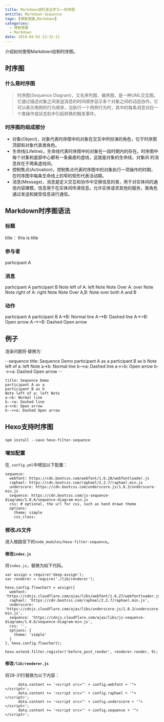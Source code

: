 ```yaml
---
title: Markdown进阶语法学习——时序图
entitle: Markdown-Sequence
tags: [博客搭建,Markdown]
categories:
  - 博客搭建
  - Markdown
date: 2019-04-03 22:32:11
---
```


介绍如何使用Markdown绘制时序图。

<!--more-->

## 时序图

### 什么是时序图

>时序图(Sequence Diagram)，又名序列图、循序图，是一种UML交互图。它通过描述对象之间发送消息的时间顺序显示多个对象之间的动态协作。它可以表示用例的行为顺序，当执行一个用例行为时，其中的每条消息对应一个类操作或状态机中引起转换的触发事件。


### 时序图的组成部分

* 对象(Object)，对象代表时序图中的对象在交互中所扮演的角色，位于时序图顶部和对象代表类角色。
* 生命线(Lifeline)，生命线代表时序图中的对象在一段时期内的存在。时序图中每个对象和底部中心都有一条垂直的虚线，这就是对象的生命线，对象间 的消息存在于两条虚线间。
* 控制焦点(Activation)，控制焦点代表时序图中的对象执行一项操作的时期，在时序图中每条生命线上的窄的矩形代表活动期。
* 消息(Message)，消息是定义交互和协作中交换信息的类，用于对实体间的通信内容建模，信息用于在实体间传递信息。允许实体请求其他的服务，类角色通过发送和接受信息进行通信。

## Markdown时序图语法

### 标题

title： this is title

### 参与者

participant A

### 消息

participant A
participant B
Note left of A: left Note
Note Over A: over Note
Note right of A: right Note
Note Over A,B: Note over both A and B

### 动作

participant A
participant B
A->B: Normal line
A-->B: Dashed line
A->>B: Open arrow
A-->>B: Dashed Open arrow

## 例子

渲染问题将·替换为`

···sequence
title: Sequence Demo
participant A as a
participant B as b
Note left of a: left Note
a->b: Normal line
b-->a: Dashed line
a->>b: Open arrow
b-->>a: Dashed Open arrow
···


```sequence
title: Sequence Demo
participant A as a
participant B as b
Note left of a: left Note
a->b: Normal line
b-->a: Dashed line
a->>b: Open arrow
b-->>a: Dashed Open arrow
```

## Hexo支持时序图

###

```
npm install --save hexo-filter-sequence
```

### 增加配置

在`_config.yml`中增加以下配置：

```
sequence:
  webfont: https://cdn.bootcss.com/webfont/1.6.28/webfontloader.js
  raphael: https://cdn.bootcss.com/raphael/2.2.7/raphael.min.js
  underscore: https://cdn.bootcss.com/underscore.js/1.8.3/underscore-min.js
  sequence: https://cdn.bootcss.com/js-sequence-diagrams/1.0.6/sequence-diagram-min.js
  css: # optional, the url for css, such as hand drawn theme
  options:
    theme: simple
    css_class:
```

### 修改JS文件

进入根路径下的`node_modules/hexo-filter-sequence`。

####  修改`index.js`

将`index.js`，替换为如下代码。
```
var assign = require('deep-assign');
var renderer = require('./lib/renderer');

hexo.config.flowchart = assign({
  webfont: 'https://cdnjs.cloudflare.com/ajax/libs/webfont/1.6.27/webfontloader.js',
  raphael: 'https://cdn.bootcss.com/raphael/2.2.7/raphael.min.js',
  underscore: 'https://cdnjs.cloudflare.com/ajax/libs/underscore.js/1.8.3/underscore-min.js',
  sequence: 'https://cdnjs.cloudflare.com/ajax/libs/js-sequence-diagrams/1.0.6/sequence-diagram-min.js',
  css: '',
  options: {
    theme: 'simple'
  }
}, hexo.config.flowchart);

hexo.extend.filter.register('before_post_render', renderer.render, 9);
```

####  修改`/lib/renderer.js`

将28-31行替换为以下内容：
```
      data.content += '<script src="' + config.webfont + '"></script>';
      data.content += '<script src="' + config.raphael + '"></script>';
      data.content += '<script src="' + config.underscore + '"></script>';
      data.content += '<script src="' + config.sequence + '"></script>';
```
